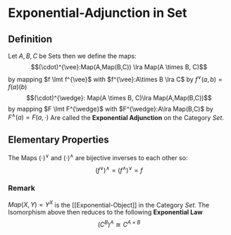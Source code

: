 # Exponential-Adjunction in Set
## Definition
Let $A,B,C$ be Sets then we define the maps:
$$(\cdot)^{\vee}:Map(A,Map(B,C)) \lra Map(A \times B, C)$$ by mapping $f \lmt f^{\vee}$ with $f^{\vee}:A\times B \lra C$ by $f^{\vee}(a,b) = f(a)(b)$
$$(\cdot)^{\wedge}: Map(A \times B, C)\lra Map(A,Map(B,C))$$
by mapping $F \lmt F^{\wedge}$ with $F^{\wedge}:A\lra Map(B,C)$ by $F^{\wedge}(a) = F(a,\cdot)$
Are called the **Exponential Adjunction** on the Category $Set$.

## Elementary Properties

The Maps $(\cdot)^{\vee}$ and $(\cdot)^{\wedge}$ are bijective inverses to each other so:
$$ (f^{\vee})^{\wedge} = (f^{\wedge})^{\vee} = f $$

### Remark
$Map(X,Y) = Y^X$ is the [[Exponential-Object]] in the Category $Set$.
The Isomorphism above then reduces to the following **Exponential Law**
$$(C^B)^A \cong C^{A \times B}$$